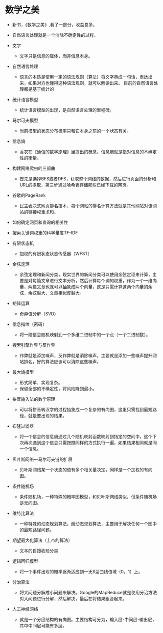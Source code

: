# 数学之美
- 新书，《数学之美》,看了一部分，收益良多。
- 自然语言处理就是一个消除不确定性的过程。

- 文字
  - 文字只是信息的载体，而非信息本身。

- 自然语言处理
  - 语言的本质是使用一定的语法规则（算法）将文字串成一句话，表达出来，如果对方也懂得这种语法规则，就可以解读出来。
	目前的自然语言处理都是基于统计的

- 统计语言模型
  - 统计语言模型的出现，是自然语言处理的里程碑。	

- 马尔可夫模型
  - 当前模型的状态分布概率只和它本身之前的一个状态有关。

- 信息熵
  - 香农在《通信的数学原理》里提出的概念，信息熵就是指对信息的不确定性的衡量。

- 构建网络爬虫的三部曲
  - 首先是选择BFS或者DFS，获取整个网络的数据，然后进行页面的分析和URL的提取，第三步通过哈希表存储那些已经下载的网页。

- 谷歌的PageRank
  - 民主表决式网页排名技术，每个网站的排名计算方法就是其他网站对该网站的链接权重求和。

- 如何确定网页和查询的相关性

- 搜索关键词权重的科学量度TF-IDF

- 有限状态机
  - 加权的有限状态状态传感器（WFST）

- 余弦定理
  - 余弦定理和新闻分类，现实世界的新闻分类可以使用余弦定理来计算，主要是对每篇文章进行文本分析，然后计算每个词的权重，作为一个一维向量，两篇文章也就可以抽象成两个向量，这是只需计算这两个向量的余弦，余弦越大，文章相似度越大。

- 矩阵运算
  - 奇异值分解（SVD）

- 信息指纹（密码）
  - 将一段信息随机映射到一个多维二进制中的一个点（一个二进制数）。

- 搜索引擎作弊与反作弊
  - 作弊就是添加噪声，反作弊就是消除噪声。主要就是添加一些噪声提升网站排名，好的算法应该可以消除这些噪声，

- 最大熵模型
  - 形式简单，实现复杂。
  - 保留全部的不确定性，将风险降到最小。

- 拼音输入法的数学原理
  - 可以将拼音转汉字的过程抽象成一个复杂的有向图，这里只需找到最短路径，就是要出现的结果。

- 布隆过滤器
  - 将一个信息的信息熵通过几个随机映射函数映射到指定的空间中，这个下次再次遇到这个信息只需按照同样的方式执行一遍，如果结果相同就是同一个信息。

- 贝叶斯网络—马尔可夫链的扩展
  - 贝叶斯网络某一个状态的值有多个相关量决定，同样是一个加权的有向图。

- 条件随机场
  - 条件随机场，一种特殊的概率图模型，和贝叶斯网络类似，但条件随机场是无向图。

- 维特比算法
  - 一种特殊的动态规划算法。而动态规划算法，主要用于解决任何一个图中的最短路径问题。

- 期望最大化算法（上帝的算法）
  - 文本的自搜收殓分类

- 逻辑回归模型
  - 将一个事件出现的概率逐渐适应到一天S型曲线值域（0，1）上。

- 分治算法
  - 将大问题分解成小问题来解决。Google的MapReduce就是使用分治方法对大问题进行分解，然后解决，最后在将结果组合起来。

- 人工神经网络
  - 就是一个分层结构的有向图。主要结构可分为，输入层-中间层-输出层，其中中间层可能有多层。


